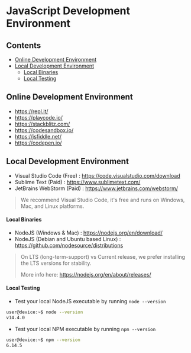 # JavaScript Development Environment

## Contents

- [Online Development Environment](#online-development-environment)
- [Local Development Environment](#local-development-environment)
  - [Local Binaries](#local-binaries)
  - [Local Testing](#local-testing)

## Online Development Environment

- https://repl.it/
- https://playcode.io/
- https://stackblitz.com/
- https://codesandbox.io/
- https://jsfiddle.net/
- https://codepen.io/

## Local Development Environment

- Visual Studio Code (Free) : https://code.visualstudio.com/download
- Sublime Text (Paid) : https://www.sublimetext.com/
- JetBrains WebStorm (Paid) : https://www.jetbrains.com/webstorm/

> We recommend Visual Studio Code, it's free and runs on Windows, Mac, and Linux platforms.

#### Local Binaries 

- NodeJS (Windows & Mac) : https://nodejs.org/en/download/
- NodeJS (Debian and Ubuntu based Linux) : https://github.com/nodesource/distributions

> On LTS (long-term-support) vs Current release, we prefer installing the LTS versions for stability.
>
> More info here: https://nodejs.org/en/about/releases/

#### Local Testing

- Test your local NodeJS executable by running `node --version`

```sh
user@device:~$ node --version
v14.4.0
```

- Test your local NPM executable by running `npm --version`

```sh
user@device:~$ npm --version
6.14.5
```
